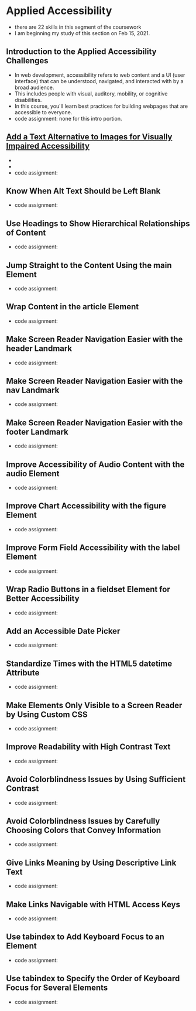 # Applied Accessibility 
* there are 22 skills in this segment of the coursework 
* I am beginning my study of this section on Feb 15, 2021. 


## Introduction to the Applied Accessibility Challenges
* In web development, accessibility refers to web content and a UI (user interface) that can be understood, navigated, and interacted with by a broad audience. 
* This includes people with visual, auditory, mobility, or cognitive disabilities.
* In this course, you'll learn best practices for building webpages that are accessible to everyone.
* code assignment: none for this intro portion. 

## [Add a Text Alternative to Images for Visually Impaired Accessibility](https://www.freecodecamp.org/learn/responsive-web-design/applied-accessibility/add-a-text-alternative-to-images-for-visually-impaired-accessibility)
*
*
* code assignment:

## Know When Alt Text Should be Left Blank
* code assignment: 

## Use Headings to Show Hierarchical Relationships of Content
* code assignment:  

## Jump Straight to the Content Using the main Element
* code assignment: 

## Wrap Content in the article Element
* code assignment:  

## Make Screen Reader Navigation Easier with the header Landmark
* code assignment:  

## Make Screen Reader Navigation Easier with the nav Landmark
* code assignment: 

## Make Screen Reader Navigation Easier with the footer Landmark
* code assignment: 

## Improve Accessibility of Audio Content with the audio Element
* code assignment: 

## Improve Chart Accessibility with the figure Element
* code assignment: 

## Improve Form Field Accessibility with the label Element
* code assignment: 

## Wrap Radio Buttons in a fieldset Element for Better Accessibility
* code assignment: 

## Add an Accessible Date Picker
* code assignment: 

## Standardize Times with the HTML5 datetime Attribute
* code assignment: 

## Make Elements Only Visible to a Screen Reader by Using Custom CSS
* code assignment: 

## Improve Readability with High Contrast Text
* code assignment:  

## Avoid Colorblindness Issues by Using Sufficient Contrast
* code assignment:  

## Avoid Colorblindness Issues by Carefully Choosing Colors that Convey Information
* code assignment:  

## Give Links Meaning by Using Descriptive Link Text
* code assignment: 

## Make Links Navigable with HTML Access Keys
* code assignment: 

## Use tabindex to Add Keyboard Focus to an Element
* code assignment: 

## Use tabindex to Specify the Order of Keyboard Focus for Several Elements
* code assignment: 

